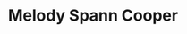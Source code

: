 ---
layout: layouts/profile.liquid
title: Melody Spann Cooper
id: melody_spann_cooper
prefix: 
first: Melody
middle: 
last: Spann Cooper
suffix: 
currentTitle: Chair and CEO
currentOrg: Midway Broadcasting Corporation
bio: Melody Spann Cooper is experienced in governance in government, civic and non-profit organizations. She currently serves on the as Commissioner of the Illinois Liquor Control Commission; Co-Chair of the Diversity and Inclusion Council for the Obama Library Foundation; Chairman of the Illinois Broadcasting Association; Board member of the FCC’s Commission on Equity and Diversity Council; Trustee of the Museum of Science &amp; Industry; Executive Committee Member of the Business Leadership Council, and Co-Founder of the Color Us Women Organization, formed to unite women of color around a common purpose of professional advancement civically and economically.
linkedin: www.linkedin.com/in/melodyspanncooper
tiktok: 
twitter: 
aboutme: 
insta: 
orgURL: 
snapchat: 
personalURL: 
smallHeadshotURL: assets/images/headshots/MSC%20Headshot%202021_converted_scaled.avif
originalHeadshotURL: assets/images/headshots/MSC%20Headshot%202021_converted_scaled.avif
tags-experience: 
 - Private Companies
 - Accounting
 - HR / Human Resources
tags-current-industries: 
 - Broadcasting (except Internet)
 - Media
tags-current-position: 
 - CEO / Chief Executive Officer
 - Chairman
tags-past-industries: 
 - Advertising
 - Arts, Entertainment, and Recreation
 - Broadcasting (except Internet)
 - Media
tags-past-position: 
 - President
tags-current-board-service: 
    - Nonprofit
tags-past-board-service: 
boards-current-corporate-private: 
boards-current-corporate-public: 
boards-current-nonprofit: 
 - Obama Library Foundation - Diversity and Inclusion Council, Co-Chair
 - IL Broadcaster's Association, Chairman
 - Museum of Science and Industry, Trustee
 - Business Leadership Council, Executive Committee Member
boards-current-privateequity: 
boards-current-spac: 
boards-current-vc: 
boards-past-corporate-private: 
boards-past-corporate-public: 
boards-past-nonprofit: 
boards-past-privateequity: 
boards-past-spac: 
boards-past-vc: 
---